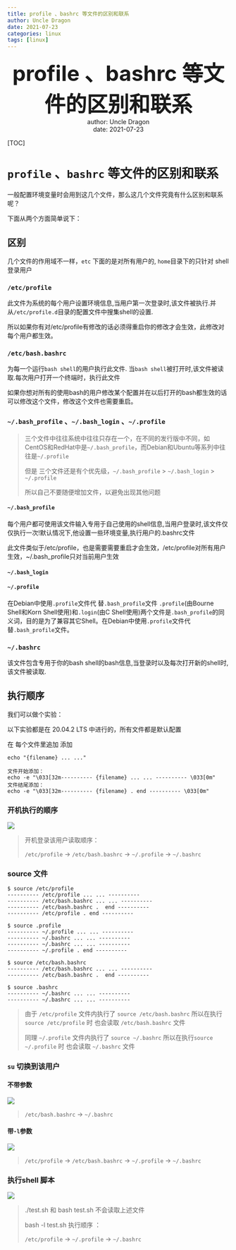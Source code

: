 ```yaml
---
title: profile 、bashrc 等文件的区别和联系
author: Uncle Dragon
date: 2021-07-23
categories: linux
tags: [linux]
---
```


<div align='center' ><b><font size='70'> profile 、bashrc 等文件的区别和联系 </font></b></div>























<center> author: Uncle Dragon </center>


<center>   date: 2021-07-23 </center>


<div STYLE="page-break-after: always;"></div>

[TOC]

<div STYLE="page-break-after: always;"></div>



# `profile` 、`bashrc` 等文件的区别和联系

一般配置环境变量时会用到这几个文件，那么这几个文件究竟有什么区别和联系呢？

下面从两个方面简单说下：

## 区别



几个文件的作用域不一样，`etc` 下面的是对所有用户的, `home`目录下的只针对 shell 登录用户



### `/etc/profile`

此文件为系统的每个用户设置环境信息,当用户第一次登录时,该文件被执行.并从`/etc/profile.d`目录的配置文件中搜集shell的设置.

所以如果你有对/etc/profile有修改的话必须得重启你的修改才会生效，此修改对每个用户都生效。



### `/etc/bash.bashrc`

为每一个运行`bash shell`的用户执行此文件. 当`bash shell`被打开时,该文件被读取.每次用户打开一个终端时，执行此文件

如果你想对所有的使用bash的用户修改某个配置并在以后打开的bash都生效的话可以修改这个文件，修改这个文件也需要重启。



### `~/.bash_profile` 、`~/.bash_login` 、`~/.profile`

> 三个文件中往往系统中往往只存在一个，在不同的发行版中不同，如CentOS和RedHat中是`~/.bash_profile`，而Debian和Ubuntu等系列中往往是`~/.profile`
>
> 但是 三个文件还是有个优先级，`~/.bash_profile` > `~/.bash_login` > `~/.profile`
>
> 所以自己不要随便增加文件，以避免出现其他问题



#### `~/.bash_profile`

每个用户都可使用该文件输入专用于自己使用的shell信息,当用户登录时,该文件仅仅执行一次!默认情况下,他设置一些环境变量,执行用户的.bashrc文件

此文件类似于/etc/profile，也是需要需要重启才会生效，/etc/profile对所有用户生效，~/.bash_profile只对当前用户生效

#### `~/.bash_login`



#### `~/.profile`

在Debian中使用`.profile`文件代 替`.bash_profile`文件
`.profile`(由Bourne Shell和Korn Shell使用)和`.login`(由C Shell使用)两个文件是`.bash_profile`的同义词，目的是为了兼容其它Shell。在Debian中使用`.profile`文件代 替`.bash_profile`文件。



### `~/.bashrc`


该文件包含专用于你的bash shell的bash信息,当登录时以及每次打开新的shell时,该文件被读取.



## 执行顺序

我们可以做个实验：

以下实验都是在 20.04.2 LTS 中进行的，所有文件都是默认配置

在 每个文件里追加 添加 

```shell
echo "{filename} ... ..."

文件开始添加：
echo -e "\033[32m---------- {filename} ... ... ---------- \033[0m"
文件结尾添加：
echo -e "\033[32m---------- {filename} . end ---------- \033[0m"
```



### 开机执行的顺序

 ![](http://resources.lingwenlong.com/note-img/20210728160633.png)


> 开机登录该用户读取顺序：
>
> `/etc/profile` -> `/etc/bash.bashrc` -> `~/.profile` -> `~/.bashrc` 

### source 文件

```shell
$ source /etc/profile
---------- /etc/profile ... ... ----------
---------- /etc/bash.bashrc ... ... ----------
---------- /etc/bash.bashrc .  end ----------
---------- /etc/profile . end ----------

$ source .profile
---------- ~/.profile ... ... ----------
---------- ~/.bashrc ... ... ----------
---------- ~/.bashrc ... ... ----------
---------- ~/.profile . end ----------

$ source /etc/bash.bashrc
---------- /etc/bash.bashrc ... ... ----------
---------- /etc/bash.bashrc .  end ----------

$ source .bashrc
---------- ~/.bashrc ... ... ----------
---------- ~/.bashrc ... ... ----------
```

> 由于 `/etc/profile` 文件内执行了 `source /etc/bash.bashrc` 所以在执行`source /etc/profile` 时 也会读取 `/etc/bash.bashrc` 文件
>
> 同理  `~/.profile` 文件内执行了 `source ~/.bashrc` 所以在执行`source ~/.profile` 时 也会读取 `~/.bashrc` 文件


### `su` 切换到该用户

#### 不带参数

 ![](http://resources.lingwenlong.com/note-img/20210728153700.png)


> `/etc/bash.bashrc` -> `~/.bashrc` 

#### 带`-l`参数 

 ![](http://resources.lingwenlong.com/note-img/20210728154135.png)

> `/etc/profile` -> `/etc/bash.bashrc` -> `~/.profile` -> `~/.bashrc` 

### 执行shell 脚本

  ![](http://resources.lingwenlong.com/note-img/20210728160050.png)

> ./test.sh 和 bash test.sh 不会读取上述文件
>
> bash -l test.sh 执行顺序 ：
>
> `/etc/profile` -> `~/.profile` -> `~/.bashrc` 